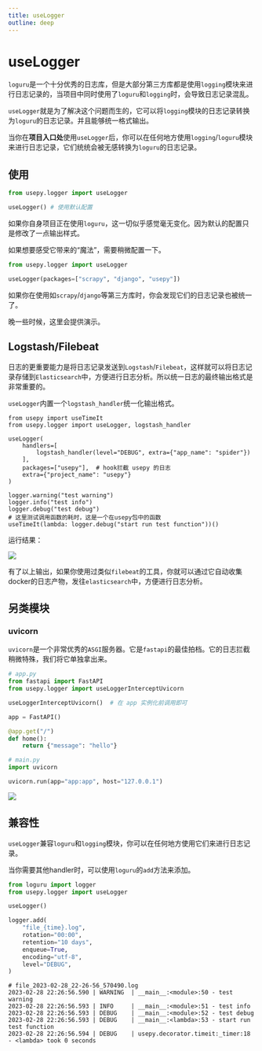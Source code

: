 ```yaml
---
title: useLogger
outline: deep
---
```

# useLogger

`loguru`是一个十分优秀的日志库，但是大部分第三方库都是使用`logging`模块来进行日志记录的，当项目中同时使用了`loguru`和`logging`时，会导致日志记录混乱。

`useLogger`就是为了解决这个问题而生的，它可以将`logging`模块的日志记录转换为`loguru`的日志记录。并且能够统一格式输出。

当你在**项目入口处**使用`useLogger`后，你可以在任何地方使用`logging`/`loguru`模块来进行日志记录，它们统统会被无感转换为`loguru`的日志记录。


## 使用

```python
from usepy.logger import useLogger

useLogger() # 使用默认配置
```

如果你自身项目正在使用`loguru`，这一切似乎感觉毫无变化。因为默认的配置只是修改了一点输出样式。

如果想要感受它带来的“魔法”，需要稍微配置一下。

```python
from usepy.logger import useLogger

useLogger(packages=["scrapy", "django", "usepy"])
```
如果你在使用如`scrapy`/`django`等第三方库时，你会发现它们的日志记录也被统一了。

晚一些时候，这里会提供演示。

## Logstash/Filebeat

日志的更重要能力是将日志记录发送到`Logstash`/`Filebeat`，这样就可以将日志记录存储到`Elasticsearch`中，方便进行日志分析。所以统一日志的最终输出格式是非常重要的。

`useLogger`内置一个`logstash_handler`统一化输出格式。

```python{6}
from usepy import useTimeIt
from usepy.logger import useLogger, logstash_handler

useLogger(
    handlers=[
        logstash_handler(level="DEBUG", extra={"app_name": "spider"})
    ],
    packages=["usepy"],  # hook拦截 usepy 的日志
    extra={"project_name": "usepy"}
)

logger.warning("test warning")
logger.info("test info")
logger.debug("test debug")
# 这里测试调用函数的耗时，这是一个在usepy包中的函数
useTimeIt(lambda: logger.debug("start run test function"))()
```

运行结果：

![](https://miclon-job.oss-cn-hangzhou.aliyuncs.com/img/20230228222300.png)

有了以上输出，如果你使用过类似`filebeat`的工具，你就可以通过它自动收集docker的日志产物，发往`elasticsearch`中，方便进行日志分析。


## 另类模块

### uvicorn

`uvicorn`是一个非常优秀的`ASGI`服务器。它是`fastapi`的最佳拍档。它的日志拦截稍微特殊，我们将它单独拿出来。

```python
# app.py
from fastapi import FastAPI
from usepy.logger import useLoggerInterceptUvicorn

useLoggerInterceptUvicorn()  # 在 app 实例化前调用即可

app = FastAPI()

@app.get("/")
def home():
    return {"message": "hello"}
```

```python
# main.py
import uvicorn

uvicorn.run(app="app:app", host="127.0.0.1")
```

![](https://miclon-job.oss-cn-hangzhou.aliyuncs.com/img/20230228223646.png)

## 兼容性

`useLogger`兼容`loguru`和`logging`模块，你可以在任何地方使用它们来进行日志记录。

当你需要其他handler时，可以使用`loguru`的`add`方法来添加。

```python
from loguru import logger
from usepy.logger import useLogger

useLogger()

logger.add(
    "file_{time}.log",
    rotation="00:00",
    retention="10 days",
    enqueue=True,
    encoding="utf-8",
    level="DEBUG",
)
```

```text
# file_2023-02-28_22-26-56_570490.log
2023-02-28 22:26:56.590 | WARNING  | __main__:<module>:50 - test warning
2023-02-28 22:26:56.593 | INFO     | __main__:<module>:51 - test info
2023-02-28 22:26:56.593 | DEBUG    | __main__:<module>:52 - test debug
2023-02-28 22:26:56.593 | DEBUG    | __main__:<lambda>:53 - start run test function
2023-02-28 22:26:56.594 | DEBUG    | usepy.decorator.timeit:_timer:18 - <lambda> took 0 seconds
```
